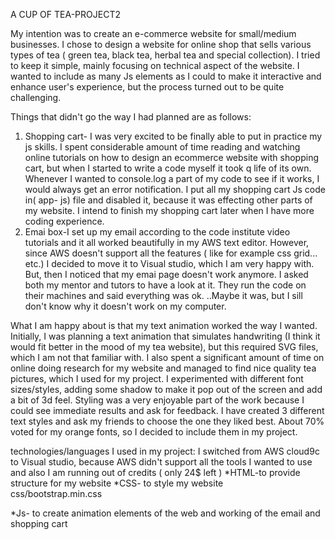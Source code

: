 A CUP OF TEA-PROJECT2

My intention was to create an e-commerce website for small/medium businesses. I chose to design a website for online shop that sells various types of tea ( green tea, black tea, herbal tea and special collection). I tried to keep it simple, mainly focusing on technical aspect of the website. I wanted to include as many Js elements as I could to make it interactive and enhance user's experience, but the process turned out to be quite challenging.

Things that didn't go the way I had planned are as follows:

1. Shopping cart- I was very excited to be finally able to put in practice my js skills. I spent considerable amount of time reading and watching online tutorials on how to design an ecommerce website with shopping cart, but when  I started to write a code myself it took q life of its own. Whenever I wanted to console.log a part of my code to see if it works, I would always get an error notification. I put all my shopping cart Js code in( app- js) file and disabled it, because it was effecting other parts of my website. I intend to finish my shopping cart later when I have more coding experience.
2. Emai box-I set up my email according to the code institute video tutorials and it all worked beautifully in my AWS text editor. However, since AWS doesn't support all the features ( like for example css grid...  etc.) I decided to move it to Visual studio, which I am very happy with. But, then I noticed that my emai page doesn't work anymore. I asked both my mentor and tutors to have a look at it. They run the code on their machines and said everything was ok. ..Maybe it was, but I sill don't know why it doesn't work on my computer.

What I am happy about is that my text animation worked the way I wanted. Initially, I was planning a text animation that  simulates handwriting (I think it would fit better in the mood of my tea website), but this required SVG files, which I am not that familiar with. 
I also spent a significant amount of time on online doing research for my website and managed to find nice quality tea pictures, which I used for my project. 
I experimented with different font sizes/styles, adding some shadow to make it pop out of the screen and add a bit of 3d feel. Styling was a very enjoyable part of the work because I could see immediate results and ask for feedback. I have created 3 different text styles and ask my friends to choose the  one they liked best. About 70% voted for my orange fonts, so I decided to include them in my project.

technologies/languages I used in my project:
I switched from AWS cloud9c to Visual studio, because AWS didn't support all the tools I wanted to use and also I am running out of credits ( only 24$ left
) 
*HTML-to provide structure for my website
*CSS- to style my website   
css/bootstrap.min.css
<link rel="stylesheet" href="css/text_over_image.css">
*Js- to create animation elements of the web and working of the email and shopping cart
<script src="assets/js/sendEmail.js">
<script src="js/bootstrap.bundle.min.js">
<script src="js/jquery-3.3.1.min.js">
*fontawsome- to use different types of fonts 
 'https://kit.fontawesome.com/a076d05399.js
*animate website - for text animation
<link rel="stylesheet" href="https://cdnjs.cloudflare.com/ajax/libs/animate.css/3.7.2/animate.min.css">
     
Links to websites/ pictures/ video tutorials that I used when working on my projects:

1.https://www.youtube.com/watch?v=vOne31fj8c4&t=986s
2.file:///Users/Anna/Downloads/node-v10.16.0%203/Project%202/test/index.html
3.https://www.youtube.com/watch?v=7jy5d27jmrY
4.https://www.youtube.com/watch?v=RHj5bdrfCr8&t=3159s
5.https://www.youtube.com/watch?v=90PgFUPIybY&t=9099s
6.https://www.youtube.com/watch?v=6vOJoAmbza0
7.https://www.w3schools.com/java/
8.https://dev.to/programliftoff/create-a-basic-webpage-with-css-and-javascript--1049.
9.http://www.javascripter.net/faq/rgbtohex.htm
10.https://www.crazyegg.com/blog/best-website-layouts/

Features:

1.Landing page and navigation bar allows users to get familiar with what the website is about and the menu( home, about, products, contact)

2.About us -provides a general background about the company and its products. it allows users to get an idea about the company and its products and services.
3.Products- in this section of the website users can see full selection of the products. By clicking on a shopping cart of selected tea they can purchase it. Later I will also create  a card online payment section.
There is also a button for each type of tea ( black tea, green  tea, herbal tea, special blend) connecting to the page where they can get more detailed information about the product(s) of their choice. For now, I included only a landing page  and  pictures of the same product type  ( for example only black tea..), but later on I would like to add more information  about each group of the products and also add a GIFT section, where customers could choose a product, packaging and delivery method( normal or express).

4. Contact- in contact section I have two subsections:
*the green one  with all the social links, Fb, Instagram, Twitter, Google which I connected to some tea website,  just to test if my website works.
*the orange section has a telephone number (not active), email icon connecting to the email box and a map icon (I was alsoconsidering adding a map with the shop location, but that's optional since the online shop doesn't really need to have any conventional setting.I wanted to practice with Google maps, but the website kept on asking me about my credit card number.

Testing 

* Checking if my website is user friendly
I made sure that the website has all the online tea shop relevant elements (I checked other on line websites ( https://www.templatemonster.com/joomla-templates/48083.html) and that it is easy to navigate ( navbar menu plus explore button) 

*checking if the website is responsive
After adding a new element I would go to Chrome browser and check how my website looks on different screen sizes (desktop, iphone, tablet) . The biggest challenge was always the- over- the- image text that has this tendency to change its position  and sometimes show up in the least expected place. 

*testing email box
As previously mentioned, the email itself was set up correctly and worked on AWS, but  it didn’t after moving my project to Visual studio. I think there must have been some kind of error in the process. checked "inspect-console" to detect errors, but didn’t find any problems ( neither my mentor)

*testing shopping cart ( app-js file)
I wrote a piece of code and console.logged it. Most of the time it failed. At the end I gave up on shopping cart (at least for now-I really want to finish it at some point as it is very interesting and doesn't seem to be that complicated) 

*testing if all my links are well connected 
by clicking on a button and making sure that I go where I want to. It all worked , although there are some things I want to improve too.testing user's visual experience.

*testing user's visual experience.I showed the web to some of my friends asked if they would buy a product from this web. They all said that product is well presented and they would use this online shop if they needed.



 Deploying my website

I switched from AWS text editor to Visual studio andI had to practice first how to push my project into github, which was quite easy, but if you do it for the first time it always takes time.
  
I will deploy the project after finishing writing my READme report and will see if there is any differences between development and deployed version.

Here are the questions from READme example file which I don't quite understand. I hope I will be able to answer them in my next project.

Different values for environment variables (Heroku Config Vars)?
Different configuration files?
Separate git branch?

Credits

*The text for section ABOUT US  was partially copied from the website:https://theme255-tea.myshopify.com/products/positively-tea?variant=21381320003

*The photos used in this site were obtained from : https://www.templatemonster.com/templates.php?text=tea&sort=relevant

*Acknowledgements
I received inspiration for this project from numerous youtube tutorials ( over 20 in total).
And also a big thank you to my mentor who is very knowledgable and patient with me.

I had a lot of fun creating this page, but also was constantly challenged with implementation of my ideas. The code is not very clean.( run it through html, css, js validator) There is a lot of redundant elements, but I left them intentionally since I still want to work on it and want to try different solutions. Overall working on  my Milestone project was a very demanding, but enjoyable experience (I spent about 20 days on it).  

Thank you for reading my READme report.

Regards,

Anna Morawska 



  

 